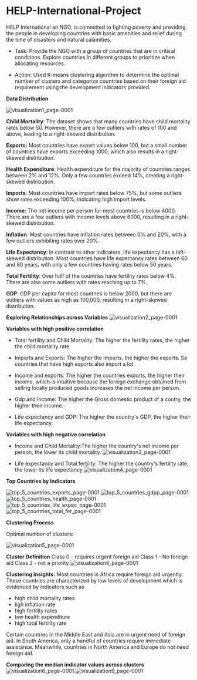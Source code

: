 # HELP-International-Project
HELP International an NGO, is committed to fighting poverty and providing the people in developing countries with basic amenities and relief during the time of disasters and natural calamities.
 
- Task:  Provide the NGO with a group of countries that are in critical conditions. Explore countries in different groups to prioritize when allocating resources.

- Action: Used K-means clustering algorithm to determine the optimal number of clusters and categorize countries based on their foreign aid requirement using the development indicators provided.

****Data Distribution****

![visualization1_page-0001](https://github.com/user-attachments/assets/664d9b89-6125-42b8-9791-cd54db5b925e)


**Child Mortality**: The dataset shows that many countries have child mortality rates below 50. However, there 
are a few outliers with rates of 100 and above, leading to a right-skewed distribution.

**Exports:** Most countries have export values below 100, but a small number of countries have exports exceeding 
1000, which also results in a right-skewed distribution.

**Health Expenditure**: Health expenditure for the majority of countries ranges between 2% and 12%. Only a few 
countries exceed 14%, creating a right-skewed distribution.

**Imports**: Most countries have import rates below 75%, but some outliers show rates exceeding 100%, indicating 
high import levels.

**Income**: The net income per person for most countries is below 4000. There are a few outliers with income levels 
above 6000, resulting in a right-skewed distribution.

**Inflation**: Most countries have inflation rates between 0% and 20%, with a few outliers exhibiting rates over 20%.

**Life Expectancy**: In contrast to other indicators, life expectancy has a left-skewed distribution. Most countries 
have life expectancy rates between 60 and 80 years, with only a few countries having rates below 50 years.

**Total Fertility**: Over half of the countries have fertility rates below 4%. There are also some outliers with 
rates reaching up to 7%.

**GDP**: GDP per capita for most countries is below 2000, but there are outliers with values as high as 100,000, 
resulting in a right-skewed distribution.

****Exploring Relationships across Variables****
![visualization2_page-0001](https://github.com/user-attachments/assets/e986d494-9faa-4236-a7f6-3fcdad062ea8)

**Variables with high positive correlation**
- Total fertility and Child Mortality: The higher the fertility rates, the higher the child mortality rate
  
- Imports and Exports: The higher the imports, the higher the exports. So countries that have high exports also import a lot.

- Income and exports: The higher the countries exports, the higher their income,
which is intuitive because the foreign exchange obtained from selling locally produced goods
increases the net income per person. 

- Gdp and Income: The higher the Gross domestic product of a coutry, the higher 
their income.

- Life expectancy and GDP: The higher the country's GDP, the higher their life expectancy.

**Variables with high negative correlation**
- Income and Child Mortality:The higher the country's net income per person, the lower its 
child mortality.
![visualization3_page-0001](https://github.com/user-attachments/assets/68723464-3e9a-4293-aafe-f4059c0da53f)


- Life expectancy and Total fertility: The higher the country's fertility rate, the lower
its life expectancy
![visualization4_page-0001](https://github.com/user-attachments/assets/e676555d-45d9-4b35-8c80-307a411bb5f9)

**Top Countries by Indicators**

![top_5_countries_exports_page-0001](https://github.com/user-attachments/assets/928e3d4a-75b2-4854-9d31-d1909a749a5f)
![top_5_countries_gdpp_page-0001](https://github.com/user-attachments/assets/56bdff42-9317-41ce-9f58-55f2245f7424)
![top_5_countries_health_page-0001](https://github.com/user-attachments/assets/409727ec-2937-4d40-92a8-0a34f3fb58be)
![top_5_countries_life_expec_page-0001](https://github.com/user-attachments/assets/53b7c94a-45bc-4346-bd92-13fbf3395bde)
![top_5_countries_total_fer_page-0001](https://github.com/user-attachments/assets/e72ed5a2-7933-4246-b55f-3c338443d0fc)


****Clustering Process****

Optimal number of clusters:

![visualization5_page-0001](https://github.com/user-attachments/assets/fa93dd87-0d9d-414c-8cab-13981658e2b8)

**Cluster Definition**
 Class 0 - requires urgent foreign aid
 Class 1 - No foreign aid 
 Class 2 - not a priority
![visualization6_page-0001](https://github.com/user-attachments/assets/e1f459b0-df64-475f-9413-ae41090b2dc5)


****Clustering Insights:****
Most countries in Africa require foreign aid urgently. These countries are characterized 
by low levels of development which is evidenced by indicators such as  
- high child mortality rates
- ligh inflation rate
- high fertility rates
- low health expenditure
- high total fertility rate

Certain countries in the Middle East and Asia are in urgent need of foreign aid. In South America, only a handful of countries require immediate assistance. Meanwhile, countries in North America and Europe do not need foreign aid.

****Comparing the median indicator values across clusters****
![visualization8_page-0001](https://github.com/user-attachments/assets/e87bb31b-6a0f-4466-98e3-01dd55c34a53)
![visualization9_page-0001](https://github.com/user-attachments/assets/d74b49f0-8e2e-438e-afa8-10c67edd069a)
